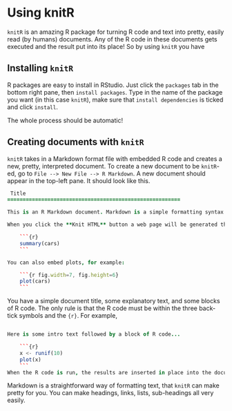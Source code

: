 # Using knitR

`knitR` is an amazing R package for turning R code and text into pretty, easily read (by humans) documents.
Any of the R code in these documents gets executed and the result put into its place! So by using `knitR` you have 


## Installing `knitR`

R packages are easy to install in RStudio. Just click the `packages` tab in the bottom right pane, then `install packages`.
Type in the name of the package you want (in this case `knitR`), make sure that `install dependencies` is ticked and click `install`.

The whole process should be automatic! 


## Creating documents with `knitR`

`knitR` takes in a Markdown format file with embedded R code and creates a new, pretty, interpreted document. To create a new document to be `knitR`-ed, go to `File --> New File --> R Markdown`. A new document should appear in the top-left pane. It should look like this.


```coffee
 Title
========================================================

This is an R Markdown document. Markdown is a simple formatting syntax for authoring web pages (click the **Help** toolbar button for more details on using R Markdown).

When you click the **Knit HTML** button a web page will be generated that includes both content as well as the output of any embedded R code chunks within the document. You can embed an R code chunk like this:

    ```{r}
    summary(cars)
    ```

You can also embed plots, for example:

    ```{r fig.width=7, fig.height=6}
    plot(cars)
    ```


```

You have a simple document title, some explanatory text, and some blocks of R code. The only rule is that the R code must be within the three back-tick symbols and the `{r}`. For example,

```coffee

Here is some intro text followed by a block of R code... 

    ```{r}
    x <- runif(10)
    plot(x)
    ```
When the R code is run, the results are inserted in place into the document.

```

Markdown is a straightforward way of formatting text, that `knitR` can make pretty for you. You can make headings, links, lists, sub-headings all very easily. 
